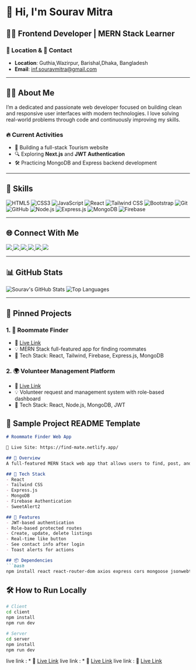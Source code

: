 # 👋 Hi, I'm Sourav Mitra


## 👨‍💻 Frontend Developer | MERN Stack Learner

### 📍 Location & 📧 Contact

* **Location**: Guthia,Wazirpur, Barishal,Dhaka, Bangladesh
* **Email**: [inf.souravmitra@gmail.com](mailto:inf.souravmitra@gmail.com)

---

## 🧑‍💼 About Me

I’m a dedicated and passionate web developer focused on building clean and responsive user interfaces with modern technologies. I love solving real-world problems through code and continuously improving my skills.

### 🔥 Current Activities

* 🚀 Building a full-stack Tourism website
* 🔍 Exploring **Next.js** and **JWT Authentication**
* 🛠️ Practicing MongoDB and Express backend development

---

## 🚀 Skills

![HTML5](https://img.shields.io/badge/HTML5-E34F26?style=for-the-badge&logo=html5&logoColor=white)
![CSS3](https://img.shields.io/badge/CSS3-1572B6?style=for-the-badge&logo=css3&logoColor=white)
![JavaScript](https://img.shields.io/badge/JavaScript-F7DF1E?style=for-the-badge&logo=javascript&logoColor=black)
![React](https://img.shields.io/badge/React-20232A?style=for-the-badge&logo=react&logoColor=61DAFB)
![Tailwind CSS](https://img.shields.io/badge/Tailwind_CSS-38B2AC?style=for-the-badge&logo=tailwind-css&logoColor=white)
![Bootstrap](https://img.shields.io/badge/Bootstrap-563D7C?style=for-the-badge&logo=bootstrap&logoColor=white)
![Git](https://img.shields.io/badge/Git-F05032?style=for-the-badge&logo=git&logoColor=white)
![GitHub](https://img.shields.io/badge/GitHub-181717?style=for-the-badge&logo=github&logoColor=white)
![Node.js](https://img.shields.io/badge/Node.js-339933?style=for-the-badge&logo=nodedotjs&logoColor=white)
![Express.js](https://img.shields.io/badge/Express.js-000000?style=for-the-badge&logo=express&logoColor=white)
![MongoDB](https://img.shields.io/badge/MongoDB-47A248?style=for-the-badge&logo=mongodb&logoColor=white)
![Firebase](https://img.shields.io/badge/Firebase-FFCA28?style=for-the-badge&logo=firebase&logoColor=black)



---

## 🌐 Connect With Me

<p>
  <a href="https://www.linkedin.com/in/sourav-mitra-026852315" target="_blank">
    <img src="https://img.shields.io/badge/LinkedIn-blue?logo=linkedin&style=for-the-badge" />
  </a>
  <a href="mailto:inf.souravmitra@gmail.com">
    <img src="https://img.shields.io/badge/Gmail-D14836?style=for-the-badge&logo=gmail&logoColor=white" />
  </a>
  <a href="https://github.com/souravMitra02">
    <img src="https://img.shields.io/badge/GitHub-100000?style=for-the-badge&logo=github&logoColor=white" />
  </a>
  <a href="https://www.facebook.com/its.me.souravmitra" target="_blank">
    <img src="https://img.shields.io/badge/Facebook-1877F2?style=for-the-badge&logo=facebook&logoColor=white" />
  </a>
  <a href="https://wa.me/+8801891883223" target="_blank">
    <img src="https://img.shields.io/badge/WhatsApp-25D366?style=for-the-badge&logo=whatsapp&logoColor=white" />
  </a>
  <a href="https://instagram.com/its.me.souravmitra" target="_blank">
    <img src="https://img.shields.io/badge/Instagram-E4405F?style=for-the-badge&logo=instagram&logoColor=white" />
  </a>
</p>


---

## 📊 GitHub Stats

![Sourav's GitHub Stats](https://github-readme-stats.vercel.app/api?username=souravmitra\&show_icons=true\&theme=radical)
![Top Languages](https://github-readme-stats.vercel.app/api/top-langs/?username=souravmitra\&layout=compact\&theme=radical)


---

## 📌 Pinned Projects

### 1. 🏨 Roommate Finder

* 🔗 [Live Link](https://find-mate.netlify.app/)
* 💡 MERN Stack full-featured app for finding roommates
* 🔧 Tech Stack: React, Tailwind, Firebase, Express.js, MongoDB


### 2. 🌍 Volunteer Management Platform

* 🔗 [Live Link](https://volunteer-project.netlify.app/)
* 💡 Volunteer request and management system with role-based dashboard
* 🔧 Tech Stack: React, Node.js, MongoDB, JWT



## 📁 Sample Project README Template

````md
# Roommate Finder Web App

🔗 Live Site: https://find-mate.netlify.app/

## 📝 Overview
A full-featured MERN Stack web app that allows users to find, post, and manage roommate listings with authentication and user-specific dashboards.

## 🚀 Tech Stack
- React
- Tailwind CSS
- Express.js
- MongoDB
- Firebase Authentication
- SweetAlert2

## 🔑 Features
- JWT-based authentication
- Role-based protected routes
- Create, update, delete listings
- Real-time like button
- See contact info after login
- Toast alerts for actions

## 📦 Dependencies
```bash
npm install react react-router-dom axios express cors mongoose jsonwebtoken
````

## 🛠️ How to Run Locally

```bash
# Client
cd client
npm install
npm run dev

# Server
cd server
npm install
npm run dev
```
live link : * 🔗 [Live Link](https://find-mate.netlify.app/)
live link : * 🔗 [Live Link](https://volunteer-project.netlify.app/)
live link : 🔗 [Live Link](https://tech-haat.web.app/)

